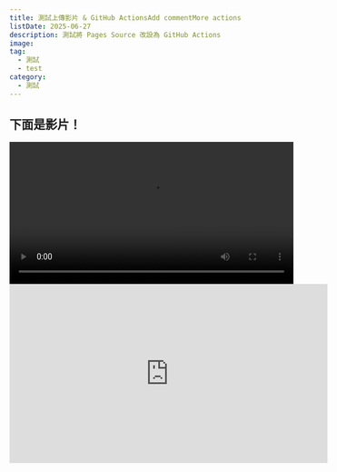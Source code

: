 ```yaml
---
title: 測試上傳影片 & GitHub ActionsAdd commentMore actions
listDate: 2025-06-27
description: 測試將 Pages Source 改設為 GitHub Actions
image:
tag:
  - 測試
  - test
category:
  - 測試
---
```


## 下面是影片！

<video controls width="500">
  <source src="/video/MapleStoryV.mp4" type="video/mp4">
  你的瀏覽器不支援影片播放。
</video>

<iframe width="560" height="315" src="https://www.youtube.com/embed/2NoF8PHQJqQ?si=Lbmn7t5qa18zQ2q7" title="YouTube video player" frameborder="0" allow="accelerometer; autoplay; clipboard-write; encrypted-media; gyroscope; picture-in-picture; web-share" referrerpolicy="strict-origin-when-cross-origin" allowfullscreen></iframe>
